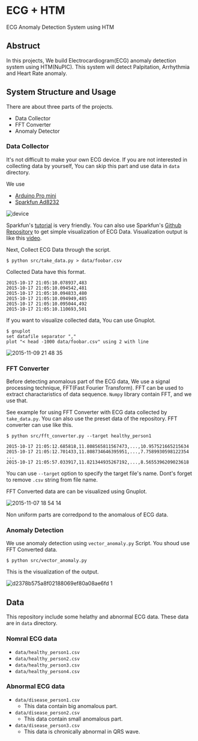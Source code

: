 # ECG + HTM

ECG Anomaly Detection System using HTM

## Abstruct

In this projects, We build Electrocardiogram(ECG)
anomaly detection system using HTM(NuPIC).
This system will detect Palpitation, Arrhythmia and Heart Rate anomaly.

## System Structure and Usage

There are about three parts of the projects.

* Data Collector
* FFT Converter
* Anomaly Detector

### Data Collector

It's not difficult to make your own ECG device.
If you are not interested in collecting data by yourself,
You can skip this part and use data in `data` directory.

We use

* [Arduino Pro mini](https://www.sparkfun.com/products/11114)
* [Sparkfun Ad8232](https://www.sparkfun.com/products/12650)

![device](https://cloud.githubusercontent.com/assets/478824/11051785/5fb18f74-8795-11e5-940c-7164d8b0ca75.jpg)


Sparkfun's [tutorial](https://learn.sparkfun.com/tutorials/ad8232-heart-rate-monitor-hookup-guide) is very friendly.
You can also use Sparkfun's [Github Repository](https://github.com/sparkfun/AD8232_Heart_Rate_Monitor) to get simple visualization of ECG Data. Visualization output is like this [video](https://www.youtube.com/watch?v=yTcbTTxECTU).

Next, Collect ECG Data through the script.

```
$ python src/take_data.py > data/foobar.csv
```

Collected Data have this format.

```ecg.csv
2015-10-17 21:05:10.078937,483
2015-10-17 21:05:10.094542,481
2015-10-17 21:05:10.094833,480
2015-10-17 21:05:10.094949,485
2015-10-17 21:05:10.095044,492
2015-10-17 21:05:10.110693,501
```

If you want to visualize collected data, You can use Gnuplot.

```
$ gnuplot
set datafile separator ","
plot "< head -1000 data/foobar.csv" using 2 with line
```

![2015-11-09 21 48 35](https://cloud.githubusercontent.com/assets/478824/11034054/ba0744ec-872b-11e5-8e49-d97acbe44966.png)


### FFT Converter

Before detecting anomalous part of the ECG data, 
We use a signal processing technique, FFT(Fast Fourier Transform).
FFT can be used to extract charactaristics of data sequence.
`Numpy` library contain FFT, and we use that.

See example for using FFT Converter with ECG data collected by `take_data.py`.
You can also use the preset data of the repository.
FFT converter can use like this.

```
$ python src/fft_converter.py --target healthy_person1
```

```output.csv
2015-10-17 21:05:12.685818,11.808565811567473,...,10.957521665215634
2015-10-17 21:05:12.701433,11.808734646395951,...,7.7589930598122354
...
2015-10-17 21:05:57.033917,11.821344935267192,...,8.5655396209023618
```

You can use `--target` option to specify the target file's name.
Dont's forget to remove `.csv` string from file name.


FFT Converted data are can be visualized using Gnuplot.

![2015-11-07 18 54 14](https://cloud.githubusercontent.com/assets/478824/11034302/ea8045ae-872d-11e5-98dd-4ec855fc76ab.png)

Non uniform parts are corredpond to the anomalous of ECG data.

### Anomaly Detection

We use anomaly detection using `vector_anomaly.py` Script.
You shoud use FFT Converted data.

```
$ python src/vector_anomaly.py 
```

This is the visualization of the output.

![d2378b575a8f02188069ef80a08ae6fd 1](https://cloud.githubusercontent.com/assets/478824/11034523/85169d4c-872f-11e5-8ed4-55964ef5c7f0.png)

## Data

This repository include some helathy and abnormal ECG data.
These data are in `data` directory.

### Nomral ECG data

* `data/healthy_person1.csv`
* `data/healthy_person2.csv`
* `data/healthy_person3.csv`
* `data/healthy_person4.csv`

### Abnormal ECG data

* `data/disease_person1.csv`
	* This data contain big anomalous part.
* `data/disease_person2.csv`
 	* This data contain small anomalous part.
* `data/disease_person3.csv`
  	* This data is chronically abnormal in QRS wave.




